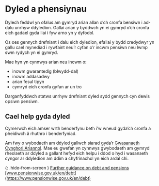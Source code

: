 # Dyled a phensiynau

Dylech feddwl yn ofalus am gymryd arian allan o’ch cronfa bensiwn i ad-dalu unrhyw ddyledion. Gallai arian y byddwch yn ei gymryd o’ch cronfa eich gadael gyda llai i fyw arno yn y dyfodol.

Os oes gennych drefniant i dalu eich dyledion, efallai y bydd credydwyr yn gallu cael mynediad i rywfaint neu’r cyfan o’r incwm pensiwn neu lwmp swm rydych yn ei gymryd.

Mae hyn yn cynnwys arian neu incwm o:

* incwm gwarantedig (blwydd-dal)
* incwm addasadwy
* arian fesul tipyn
* cymryd eich cronfa gyfan ar un tro

Darganfyddwch statws unrhyw drefniant dyled sydd gennych cyn dewis opsiwn pensiwn.

## Cael help gyda dyled

Cymerwch eich amser wrth benderfynu beth i’w wneud gyda’ch cronfa a pheidiwch â rhuthro i benderfyniad.

Am fwy o wybodaeth am ddyled gallwch siarad gyda’r [Gwasanaeth Cynghori Ariannol](https://www.moneyadviceservice.org.uk/cy). Mae eu gwefan yn cynnwys gwybodaeth am gymryd rheolaeth ar ddyled a gallant hefyd eich helpu i ddod o hyd i wasanaeth cyngor ar ddyledion am ddim a chyfrinachol yn eich ardal chi.

{: .hide-from-screen }
[Further guidance on debt and pensions](https://www.pensionwise.gov.uk/en/debt)<br>
[www.pensionwise.gov.uk/en/debt](https://www.pensionwise.gov.uk/en/debt)
